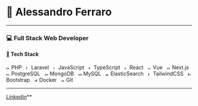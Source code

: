 # 👋 Alessandro Ferraro

---

### 💻 Full Stack Web Developer  

#### 🚀 Tech Stack
<p align="left">
  <img src="https://cdn.jsdelivr.net/gh/devicons/devicon/icons/php/php-original.svg" alt="php" width="10" height="10"/> PHP &nbsp;
  <img src="https://cdn.jsdelivr.net/gh/devicons/devicon/icons/laravel/laravel-plain.svg" alt="laravel" width="10" height="10"/> Laravel &nbsp;
  <img src="https://cdn.jsdelivr.net/gh/devicons/devicon/icons/javascript/javascript-original.svg" alt="javascript" width="10" height="10"/> JavaScript &nbsp;
  <img src="https://cdn.jsdelivr.net/gh/devicons/devicon/icons/typescript/typescript-original.svg" alt="typescript" width="10" height="10"/> TypeScript &nbsp;
  <img src="https://cdn.jsdelivr.net/gh/devicons/devicon/icons/react/react-original.svg" alt="react" width="10" height="10"/> React &nbsp;
  <img src="https://cdn.jsdelivr.net/gh/devicons/devicon/icons/vuejs/vuejs-original.svg" alt="vue" width="10" height="10"/> Vue &nbsp;
  <img src="https://cdn.jsdelivr.net/gh/devicons/devicon/icons/nextjs/nextjs-original.svg" alt="nextjs" width="10" height="10"/> Next.js &nbsp;
  <img src="https://cdn.jsdelivr.net/gh/devicons/devicon/icons/postgresql/postgresql-original.svg" alt="postgresql" width="10" height="10"/> PostgreSQL &nbsp;
  <img src="https://cdn.jsdelivr.net/gh/devicons/devicon/icons/mongodb/mongodb-original.svg" alt="mongodb" width="10" height="10"/> MongoDB &nbsp;
  <img src="https://cdn.jsdelivr.net/gh/devicons/devicon/icons/mysql/mysql-original.svg" alt="mysql" width="10" height="10"/> MySQL &nbsp;
  <img src="https://cdn.jsdelivr.net/gh/devicons/devicon/icons/elasticsearch/elasticsearch-original.svg" alt="elasticsearch" width="10" height="10"/> ElasticSearch &nbsp;
  <img src="https://cdn.jsdelivr.net/gh/devicons/devicon/icons/tailwindcss/tailwindcss-plain.svg" alt="tailwind" width="10" height="10"/> TailwindCSS &nbsp;
  <img src="https://cdn.jsdelivr.net/gh/devicons/devicon/icons/bootstrap/bootstrap-original.svg" alt="bootstrap" width="10" height="10"/> Bootstrap &nbsp;
  <img src="https://cdn.jsdelivr.net/gh/devicons/devicon/icons/docker/docker-original.svg" alt="docker" width="10" height="10"/> Docker &nbsp;
  <img src="https://cdn.jsdelivr.net/gh/devicons/devicon/icons/git/git-original.svg" alt="git" width="10" height="10"/> Git
</p>

---

[LinkedIn](https://www.linkedin.com/in/alessandro-ferraro/)**
